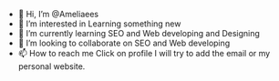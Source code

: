 - 👋 Hi, I’m @Ameliaees
- 👀 I’m interested in Learning something new 
- 🌱 I’m currently learning SEO and Web developing and Designing
- 💞️ I’m looking to collaborate on SEO and Web developing
- 📫 How to reach me Click on profile I will try to add the email or my personal website. 
<!---
Ameliaees/Ameliaees is a ✨ special ✨ repository because its `README.md` (this file) appears on your GitHub profile.
You can click the Preview link to take a look at your changes.
--->

